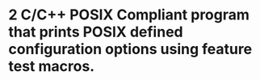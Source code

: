 # 2 C/C++ POSIX Compliant program that prints POSIX defined configuration options using feature test macros.
